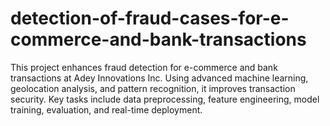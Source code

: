 # detection-of-fraud-cases-for-e-commerce-and-bank-transactions
This project enhances fraud detection for e-commerce and bank transactions at Adey Innovations Inc. Using advanced machine learning, geolocation analysis, and pattern recognition, it improves transaction security. Key tasks include data preprocessing, feature engineering, model training, evaluation, and real-time deployment.
